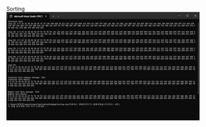 Sorting
![](https://github.com/JHONEY-076/5702216-Chae-Jae-Heon/blob/master/11-sort/Sorting/%ED%99%94%EB%A9%B4%20%EC%BA%A1%EC%B2%98%202024-11-14%20172753.jpg)
